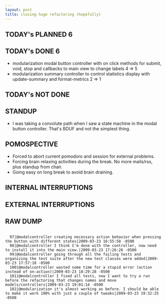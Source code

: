 ```yaml
---
layout: post
title: closing huge refactoring (hopefully)
---
```


TODAY's PLANNED 6
---------------

TODAY's DONE 6
------------
* modularization modal button controller with on click methods for submit, void, stop and callbacks to main view to change labels 4 => 5
* modularization summary controller to control statistics display with update-summary and format-metrics 2 => 1

TODAY's NOT DONE
----------------

STANDUP
-------
* I was taking a convolute path when I saw a state machine in the modal button controller. That's BDUF and not the simplest thing.

POMOSPECTIVE
-------------
* Forced to abort current pomodoro and session for external problems.
* Forcing brain relaxing activities during the break. No more mails/rss, plus standup from chair.
* Going easy on long break to avoid brain draining.

INTERNAL INTERRUPTIONS
----------------------

EXTERNAL INTERRUPTIONS
----------------------

RAW DUMP
--------
<pre><code>
  97|@modalcontroller creating necessary action behavior when pressing the button with different states|2009-03-23 16:55:58 -0500
  98|@modalcontroller I think I'm done with the controller, now need to install it into the main view.|2009-03-23 17:26:26 -0500
  99|@modalcontroller going through all the failing tests and organizing the test suite after the new test classes were added|2009-03-23 17:57:18 -0500
  100|@modalcontroller wasted some time for a stupid error (action instead of on-action)|2009-03-23 18:29:28 -0500
  101|@modalcontroller I fixed all tests, now I want to try a run before the refactoring that changes names and move models/controllers|2009-03-23 19:01:14 -0500
  102|@modularization it's almost working as before. I should be able to make it work 100% with just a couple of tweaks|2009-03-23 19:32:25 -0500
</code></pre>